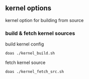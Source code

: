 ## kernel options
kernel option for building from source

### build & fetch kernel sources

build kernel config
``` 
doas ./kernel_build.sh
``` 

fetch kernel source
``` 
doas ./kernel_fetch_src.sh
``` 
